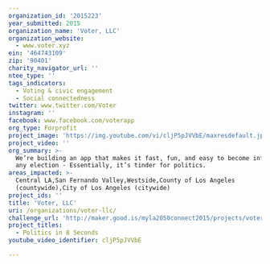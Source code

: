 ```yaml
---
organization_id: '2015223'
year_submitted: 2015
organization_name: 'Voter, LLC'
organization_website:
  - www.voter.xyz
ein: '464743109'
zip: '90401'
charity_navigator_url: ''
ntee_type: ''
tags_indicators:
  - Voting & civic engagement
  - Social connectedness
twitter: www.twitter.com/Voter
instagram: ''
facebook: www.facebook.com/voterapp
org_type: Forprofit
project_image: 'https://img.youtube.com/vi/cljP5pJVVbE/maxresdefault.jpg'
project_video: ''
org_summary: >-
  We’re building an app that makes it fast, fun, and easy to become informed in
  any election - Essentially, it’s tinder for politics.
areas_impacted: >-
  Central LA,San Fernando Valley,Westside,County of Los Angeles
  (countywide),City of Los Angeles (citywide)
project_ids: ''
title: 'Voter, LLC'
uri: /organizations/voter-llc/
challenge_url: 'http://maker.good.is/myla2050connect2015/projects/voter.html'
project_titles:
  - Politics in 8 Seconds
youtube_video_identifier: cljP5pJVVbE

---
```

